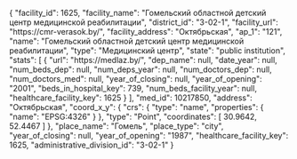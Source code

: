 {
    "facility_id": 1625,
    "facility_name": "Гомельский областной детский центр медицинской реабилитации",
    "district_id": "3-02-1",
    "facility_url": "https:\/\/cmr-verasok.by\/",
    "facility_address": "Октябрьская",
    "ap_1": "121",
    "name": "Гомельский областной детский центр медицинской реабилитации",
    "type": "Медицинский центр",
    "state": "public institution",
    "stats": [
        {
            "url": "https:\/\/medlaz.by\/",
            "dep_name": null,
            "date_year": null,
            "num_beds_dep": null,
            "num_deps_year": null,
            "num_doctors_dep": null,
            "num_doctors_med": null,
            "year_of_closing": null,
            "year_of_opening": "2001",
            "beds_in_hospital_key": 739,
            "num_beds_facility_year": null,
            "healthcare_facility_key": 1625
        }
    ],
    "med_id": 10217850,
    "address": "Октябрьская",
    "coord_x_y": {
        "crs": {
            "type": "name",
            "properties": {
                "name": "EPSG:4326"
            }
        },
        "type": "Point",
        "coordinates": [
            30.9642,
            52.4467
        ]
    },
    "place_name": "Гомель",
    "place_type": "city",
    "year_of_closing": null,
    "year_of_opening": "1987",
    "healthcare_facility_key": 1625,
    "administrative_division_id": "3-02-1"
}
